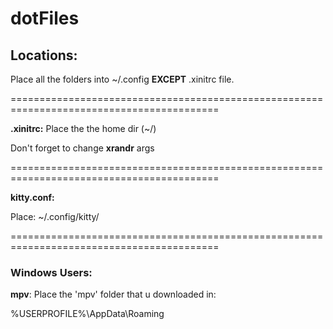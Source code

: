 # dotFiles
## Locations:

Place all the folders into ~/.config **EXCEPT** .xinitrc file.


==========================================================================================
  
**.xinitrc:**
Place the the home dir (~/)
  
Don't forget to change **xrandr** args
  
==========================================================================================
  
**kitty.conf:**
  
Place: ~/.config/kitty/
 
==========================================================================================
### Windows Users:
  
**mpv**: Place the 'mpv' folder that u downloaded in:

%USERPROFILE%\AppData\Roaming
